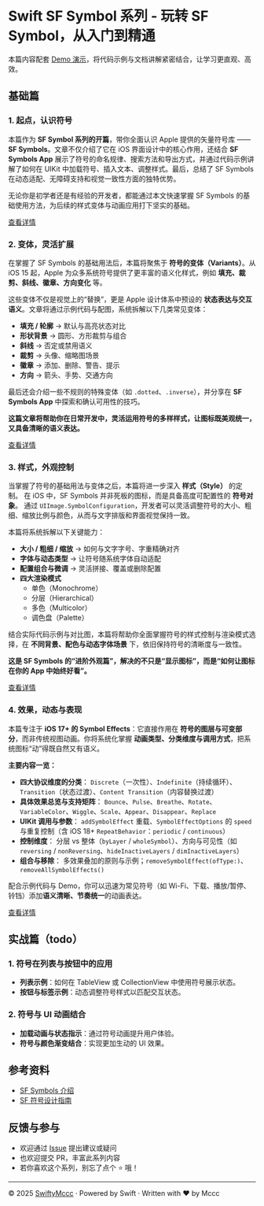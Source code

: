 # Swift SF Symbol 系列 - 玩转 SF Symbol，从入门到精通



本篇内容配套 [Demo 演示](https://github.com/iAmMccc/SwiftyMccc/tree/main/SF-Symbol/example/McccSymbols)，将代码示例与文档讲解紧密结合，让学习更直观、高效。



## 基础篇

### 1. 起点，认识符号

本篇作为 **SF Symbol 系列的开篇**，带你全面认识 Apple 提供的矢量符号库 —— **SF Symbols**。文章不仅介绍了它在 iOS 界面设计中的核心作用，还结合 **SF Symbols App** 展示了符号的命名规律、搜索方法和导出方式，并通过代码示例讲解了如何在 UIKit 中加载符号、插入文本、调整样式。最后，总结了 SF Symbols 在动态适配、无障碍支持和视觉一致性方面的独特优势。

无论你是初学者还是有经验的开发者，都能通过本文快速掌握 SF Symbols 的基础使用方法，为后续的样式变体与动画应用打下坚实的基础。

[查看详情](https://github.com/iAmMccc/SwiftyMccc/blob/main/SF-Symbol/docs/1.SF-Symbol%20Base.md)

### 2. 变体，灵活扩展

在掌握了 SF Symbols 的基础用法后，本篇将聚焦于 **符号的变体（Variants）**。从 iOS 15 起，Apple 为众多系统符号提供了更丰富的语义化样式，例如 **填充、裁剪、斜线、徽章、方向变化** 等。

这些变体不仅是视觉上的“替换”，更是 Apple 设计体系中预设的 **状态表达与交互语义**。文章将通过示例代码与配图，系统拆解以下几类常见变体：

- **填充 / 轮廓** → 默认与高亮状态对比
- **形状背景** → 圆形、方形裁剪与组合
- **斜线** → 否定或禁用语义
- **裁剪** → 头像、缩略图场景
- **徽章** → 添加、删除、警告、提示
- **方向** → 箭头、手势、交通方向

最后还会介绍一些不规则的特殊变体（如 `.dotted`、`.inverse`），并分享在 **SF Symbols App** 中探索和确认可用性的技巧。

**这篇文章将帮助你在日常开发中，灵活运用符号的多样样式，让图标既美观统一，又具备清晰的语义表达。**

[查看详情](https://github.com/iAmMccc/SwiftyMccc/blob/main/SF-Symbol/docs/2.SF-Symbol%20Variants.md)



### 3. 样式，外观控制

当掌握了符号的基础用法与变体之后，本篇将进一步深入 **样式（Style）** 的定制。
在 iOS 中，SF Symbols 并非死板的图标，而是具备高度可配置性的 **符号对象**。
通过 `UIImage.SymbolConfiguration`，开发者可以灵活调整符号的大小、粗细、缩放比例与颜色，从而与文字排版和界面视觉保持一致。

本篇将系统拆解以下关键能力：

- **大小 / 粗细 / 缩放** → 如何与文字字号、字重精确对齐
- **字体与动态类型** → 让符号随系统字体自动适配
- **配置组合与微调** → 灵活拼接、覆盖或删除配置
- **四大渲染模式**
  - 单色（Monochrome）
  - 分层（Hierarchical）
  - 多色（Multicolor）
  - 调色盘（Palette）

结合实际代码示例与对比图，本篇将帮助你全面掌握符号的样式控制与渲染模式选择，在 **不同背景、配色与动态字体场景** 下，依旧保持符号的清晰度与一致性。

**这是 SF Symbols 的“进阶外观篇”，解决的不只是“显示图标”，而是“如何让图标在你的 App 中始终好看”。**

[查看详情](https://github.com/iAmMccc/SwiftyMccc/blob/main/SF-Symbol/docs/3.SF-Symbol%20Style.md)



### 4. 效果，动态与表现

本篇专注于 **iOS 17+ 的 Symbol Effects**：它直接作用在 **符号的图层与可变部分**，而非传统视图动画。你将系统化掌握 **动画类型、分类维度与调用方式**，把系统图标“动”得既自然又有语义。

**主要内容一览：**

- **四大协议维度的分类**：
  `Discrete`（一次性）、`Indefinite`（持续循环）、`Transition`（状态过渡）、`Content Transition`（内容替换过渡）
- **具体效果总览与支持矩阵**：
  `Bounce`、`Pulse`、`Breathe`、`Rotate`、`VariableColor`、`Wiggle`、`Scale`、`Appear`、`Disappear`、`Replace`
- **UIKit 调用与参数**：
  `addSymbolEffect` 重载、`SymbolEffectOptions` 的 `speed` 与重复控制（含 iOS 18+ `RepeatBehavior`：`periodic` / `continuous`）
- **控制维度**：
  分层 vs 整体（`byLayer` / `wholeSymbol`）、方向与可见性（如 `reversing` / `nonReversing`、`hideInactiveLayers` / `dimInactiveLayers`）
- **组合与移除**：
  多效果叠加的原则与示例；`removeSymbolEffect(ofType:)`、`removeAllSymbolEffects()`

配合示例代码与 Demo，你可以迅速为常见符号（如 Wi-Fi、下载、播放/暂停、铃铛）添加**语义清晰、节奏统一**的动画表达。

[查看详情](https://github.com/iAmMccc/SwiftyMccc/blob/main/SF-Symbol/docs/4.SF-Symbol%20Animation.md)





## 实战篇（todo）

### 1. 符号在列表与按钮中的应用

- **列表示例**：如何在 TableView 或 CollectionView 中使用符号展示状态。
- **按钮与标签示例**：动态调整符号样式以匹配交互状态。

### 2. 符号与 UI 动画结合

- **加载动画与状态指示**：通过符号动画提升用户体验。
- **符号与颜色渐变结合**：实现更加生动的 UI 效果。





## 参考资料

- [SF Symbols 介绍](https://developer.apple.com/cn/sf-symbols/)
- [SF 符号设计指南](https://developer.apple.com/cn/design/human-interface-guidelines/sf-symbols)



## 反馈与参与

- 欢迎通过 [Issue](https://github.com/iAmMccc/SwiftyMccc/issues) 提出建议或疑问
- 也欢迎提交 PR，丰富此系列内容
- 若你喜欢这个系列，别忘了点个 ⭐️ 哦！

------

© 2025 [SwiftyMccc](https://github.com/iAMMccc/SwiftyMccc) · Powered by Swift · Written with ❤️ by Mccc
